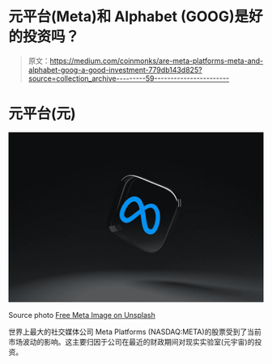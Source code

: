 # 元平台(Meta)和 Alphabet (GOOG)是好的投资吗？

> 原文：<https://medium.com/coinmonks/are-meta-platforms-meta-and-alphabet-goog-a-good-investment-779db143d825?source=collection_archive---------59----------------------->

# 元平台(元)

![](img/6f9e77b57988bc13d2ffae3602caacbf.png)

Source photo [Free Meta Image on Unsplash](https://unsplash.com/photos/mr26tQgHGmc)

世界上最大的社交媒体公司 Meta Platforms (NASDAQ:META)的股票受到了当前市场波动的影响。这主要归因于公司在最近的财政期间对现实实验室(元宇宙)的投资。